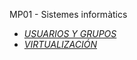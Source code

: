 MP01 - Sistemes informàtics

- [*USUARIOS Y GRUPOS*](https://htmlpreview.github.io/?https://github.com/ArnauMB1992/Portfoli/blob/main/MODULOS/MP01%20-%20Sistemes%20inform%C3%A0tics/USUARIOS%20Y%20GRUPOS/EJERCICIOSSOBREUSUARIOSYPERMISOS.html)
- [*VIRTUALIZACIÓN*](https://htmlpreview.github.io/?https://github.com/ArnauMB1992/Portfoli/blob/main/MODULOS/MP01%20-%20Sistemes%20inform%C3%A0tics/Sistemes%20inform%C3%A0tics_practica1.docx)

